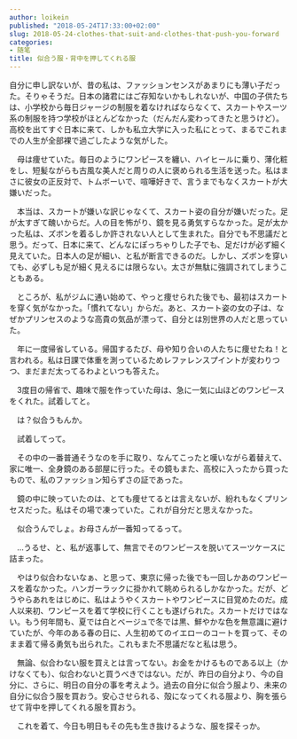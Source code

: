 ```yaml
---
author: loikein
published: "2018-05-24T17:33:00+02:00"
slug: 2018-05-24-clothes-that-suit-and-clothes-that-push-you-forward
categories:
- 随笔
title: 似合う服・背中を押してくれる服
---
```

自分に申し訳ないが、昔の私は、ファッションセンスがあまりにも薄い子だった。そりゃそうだ。日本の諸君にはご存知ないかもしれないが、中国の子供たちは、小学校から毎日ジャージの制服を着なければならなくて、スカートやスーツ系の制服を持つ学校がほとんどなかった（だんだん変わってきたと思うけど）。高校を出てすぐ日本に来て、しかも私立大学に入った私にとって、まるでこれまでの人生が全部裸で過ごしたような気がした。

　母は痩せていた。毎日のようにワンピースを纏い、ハイヒールに乗り、薄化粧をし、短髪ながらも古風な美人だと周りの人に褒められる生活を送った。私はまさに彼女の正反対で、トムボーいで、喧嘩好きで、言うまでもなくスカートが大嫌いだった。

　本当は、スカートが嫌いな訳じゃなくて、スカート姿の自分が嫌いだった。足が太すぎて醜いからだ。人の目を怖がり、鏡を見る勇気すらなかった。足が太かった私は、ズボンを着るしか許されない人として生まれた。自分でも不思議だと思う。だって、日本に来て、どんなにぽっちゃりした子でも、足だけが必ず細く見えていた。日本人の足が細い、と私が断言できるのだ。しかし、ズボンを穿いても、必ずしも足が細く見えるには限らない。太さが無駄に強調されてしまうこともある。

　ところが、私がジムに通い始めて、やっと痩せられた後でも、最初はスカートを穿く気がなかった。「慣れてない」からだ。あと、スカート姿の女の子は、なぜかプリンセスのような高貴の気品が漂って、自分とは別世界の人だと思っていた。

　年に一度帰省している。帰国するたび、母や知り合いの人たちに痩せたね！と言われる。私は日課で体重を測っているためレファレンスプイントが変わりつつ、まだまだ太ってるわよといつも答えた。

　3度目の帰省で、趣味で服を作っていた母は、急に一気に山ほどのワンピースをくれた。試着してと。

　は？似合うもんか。

　試着してって。

　その中の一番普通そうなのを手に取り、なんてこったと嘆いながら着替えて、家に唯一、全身鏡のある部屋に行った。その鏡もまた、高校に入ったから買ったもので、私のファッション知らずさの証であった。

　鏡の中に映っていたのは、とても痩せてるとは言えないが、紛れもなくプリンセスだった。私はその場で凍っていた。これが自分だと思えなかった。

　似合うんでしょ。お母さんが一番知ってるって。

　…うるせ、と、私が返事して、無言でそのワンピースを脱いてスーツケースに詰まった。

　やはり似合わないなぁ、と思って、東京に帰った後でも一回しかあのワンピースを着なかった。ハンガーラックに掛かれて眺められるしかなかった。だが、どうやらあれをはじめに、私はようやくスカートやワンピースに目覚めたのだ。成人以来初、ワンピースを着て学校に行くことも遂げられた。スカートだけではない。もう何年間も、夏では白とベージュで冬では黒、鮮やかな色を無意識に避けていたが、今年のある春の日に、人生初めてのイエローのコートを買って、そのまま着て帰る勇気も出られた。これもまた不思議だなと私は思う。

　無論、似合わない服を買えとは言ってない。お金をかけるものである以上（かけなくても）、似合わないと買うべきではない。だが、昨日の自分より、今の自分に、さらに、明日の自分の事を考えよう。過去の自分に似合う服より、未来の自分に似合う服を買おう。安心させられる、殻になってくれる服より、胸を張らせて背中を押してくれる服を買おう。

　これを着て、今日も明日もその先も生き抜けるような、服を探そっか。
